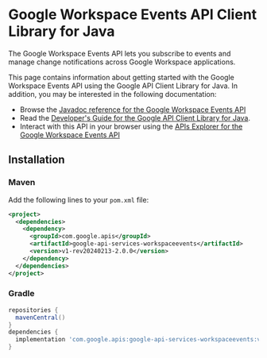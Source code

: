 # Google Workspace Events API Client Library for Java

The Google Workspace Events API lets you subscribe to events and manage change notifications across Google Workspace applications.

This page contains information about getting started with the Google Workspace Events API
using the Google API Client Library for Java. In addition, you may be interested
in the following documentation:

* Browse the [Javadoc reference for the Google Workspace Events API][javadoc]
* Read the [Developer's Guide for the Google API Client Library for Java][google-api-client].
* Interact with this API in your browser using the [APIs Explorer for the Google Workspace Events API][api-explorer]

## Installation

### Maven

Add the following lines to your `pom.xml` file:

```xml
<project>
  <dependencies>
    <dependency>
      <groupId>com.google.apis</groupId>
      <artifactId>google-api-services-workspaceevents</artifactId>
      <version>v1-rev20240213-2.0.0</version>
    </dependency>
  </dependencies>
</project>
```

### Gradle

```gradle
repositories {
  mavenCentral()
}
dependencies {
  implementation 'com.google.apis:google-api-services-workspaceevents:v1-rev20240213-2.0.0'
}
```

[javadoc]: https://googleapis.dev/java/google-api-services-workspaceevents/latest/index.html
[google-api-client]: https://github.com/googleapis/google-api-java-client/
[api-explorer]: https://developers.google.com/apis-explorer/#p/workspaceevents/v1/
